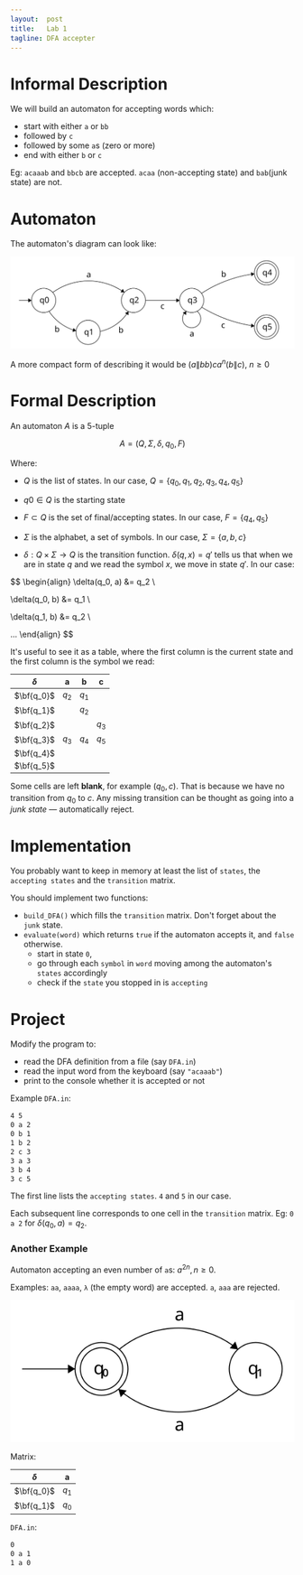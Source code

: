 ```yaml
---
layout:  post
title:   Lab 1
tagline: DFA accepter
---
```


# Informal Description

We will build an automaton for accepting words which:

- start with either `a` or `bb`
- followed by `c`
- followed by some `a`s (zero or more)
- end with either `b` or `c`

Eg: `acaaab` and `bbcb` are accepted. `acaa` (non-accepting state) and `bab`(junk state) are not.

# Automaton

The automaton's diagram can look like:

![DFA](assets/dfa.svg)

A more compact form of describing it would be $(a\|bb)ca^n(b\|c), \ n \ge 0$

# Formal Description

An automaton $A$ is a 5-tuple


$$
A = (Q, \Sigma, \delta, q_0, F)
$$


Where:

- $Q$ is the list of states. In our case, $Q = \lbrace q_0, q_1, q_2, q_3, q_4, q_5 \rbrace$

- $q0 \in Q$ is the starting state

- $F \subset Q$ is the set of final/accepting states. In our case, $F = \lbrace q_4, q_5 \rbrace$

- $\Sigma$ is the alphabet, a set of symbols. In our case, $\Sigma = \lbrace a, b, c \rbrace$

- $\delta:Q \times \Sigma \rightarrow Q$ is the transition function. $\delta(q, x)=q'$ tells us that when we are in state $q$ and we read the symbol $x$, we move in state $q'$. In our case:


$$
\begin{align}
\delta(q_0, a) &= q_2 \\

\delta(q_0, b) &= q_1 \\

\delta(q_1, b) &= q_2 \\

...
\end{align}
$$

It's useful to see it as a table, where the first column is the current state and the first column is the symbol we read:

| $\delta$   | **a** | **b** | **c** |
| ---------- | :---: | :---: | :---: |
| $\bf{q_0}$ | $q_2$ | $q_1$ |       |
| $\bf{q_1}$ |       | $q_2$ |       |
| $\bf{q_2}$ |       |       | $q_3$ |
| $\bf{q_3}$ | $q_3$ | $q_4$ | $q_5$ |
| $\bf{q_4}$ |       |       |       |
| $\bf{q_5}$ |       |       |       |

Some cells are left **blank**, for example $(q_0, c)$. That is because we have no transition from $q_0$ to $c$. Any missing transition can be thought as going into a *junk state* — automatically reject.



# Implementation

You probably want to keep in memory at least the list of `states`, the `accepting states` and the `transition` matrix.

You should implement two functions:

- `build_DFA()` which fills the `transition` matrix. Don't forget about the `junk` state.
- `evaluate(word)` which returns `true` if the automaton accepts it, and `false` otherwise.
  - start in state `0`,
  - go through each `symbol` in  `word` moving among the automaton's `states` accordingly
  - check if the `state` you stopped in is `accepting`



# Project

Modify the program to:

- read the DFA definition from a file (say `DFA.in`)
- read the input word from the keyboard (say `"acaaab"`)
- print to the console whether it is accepted or not

Example `DFA.in`:

```
4 5
0 a 2
0 b 1
1 b 2
2 c 3
3 a 3
3 b 4
3 c 5
```

The first line lists the `accepting states`. `4` and `5` in our case.

Each subsequent line corresponds to one cell in the `transition` matrix. Eg: `0 a 2` for $\delta(q_0, a)=q_2$.


### Another Example

Automaton accepting an even number of `a`s: $a^{2n}, n\ge0$.

Examples: `aa`, `aaaa`, `λ` (the empty word) are accepted. `a`, `aaa` are rejected.

![DFA_even](assets/dfa_even.svg)


Matrix:

| $\delta$   | **a** |
| ---------- | :---: |
| $\bf{q_0}$ | $q_1$ |
| $\bf{q_1}$ | $q_0$ |


`DFA.in`:

```
0
0 a 1
1 a 0
```
